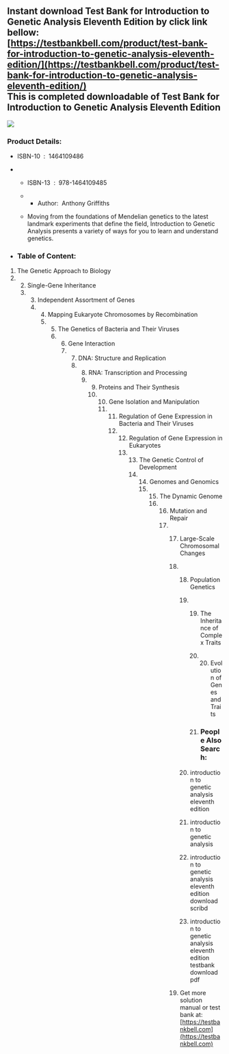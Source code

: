 Instant download **Test Bank for Introduction to Genetic Analysis Eleventh Edition** by click link bellow:  
[https://testbankbell.com/product/test-bank-for-introduction-to-genetic-analysis-eleventh-edition/](https://testbankbell.com/product/test-bank-for-introduction-to-genetic-analysis-eleventh-edition/)  
This is completed downloadable of Test Bank for Introduction to Genetic Analysis Eleventh Edition
-------------------------------------------------------------------------------------------------


![](https://testbankbell.com/wp-content/uploads/2023/05/1464109486-5.jpg)
### Product Details:


* ISBN-10 ‏ : ‎ 1464109486
* * ISBN-13 ‏ : ‎ 978-1464109485
  * * Author:  Anthony Griffiths
   
  * Moving from the foundations of Mendelian genetics to the latest landmark experiments that define the field, Introduction to Genetic Analysis presents a variety of ways for you to learn and understand genetics.
 
* ### Table of Content:

1. The Genetic Approach to Biology
2. 2. Single-Gene Inheritance
   3. 3. Independent Assortment of Genes
      4. 4. Mapping Eukaryote Chromosomes by Recombination
         5. 5. The Genetics of Bacteria and Their Viruses
            6. 6. Gene Interaction
               7. 7. DNA: Structure and Replication
                  8. 8. RNA: Transcription and Processing
                     9. 9. Proteins and Their Synthesis
                        10. 10. Gene Isolation and Manipulation
                            11. 11. Regulation of Gene Expression in Bacteria and Their Viruses
                                12. 12. Regulation of Gene Expression in Eukaryotes
                                    13. 13. The Genetic Control of Development
                                        14. 14. Genomes and Genomics
                                            15. 15. The Dynamic Genome
                                                16. 16. Mutation and Repair
                                                    17. 17. Large-Scale Chromosomal Changes
                                                        18. 18. Population Genetics
                                                            19. 19. The Inheritance of Complex Traits
                                                                20. 20. Evolution of Genes and Traits
                                                                   
                                                                21. ### People Also Search:
                                                               
                                                            20. introduction to genetic analysis eleventh edition
                                                           
                                                            21. introduction to genetic analysis
                                                           
                                                            22. introduction to genetic analysis eleventh edition download scribd
                                                           
                                                            23. introduction to genetic analysis eleventh edition testbank download pdf
                                                           
                                                        19.  Get more solution manual or test bank at: [https://testbankbell.com](https://testbankbell.com)
